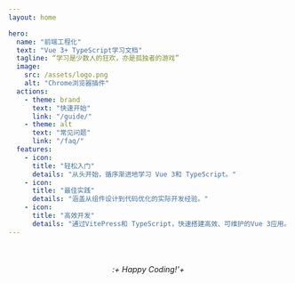 ```yaml
---
layout: home

hero:
  name: "前端工程化"
  text: "Vue 3+ TypeScript学习文档"
  tagline: “学习是少数人的狂欢，亦是孤独者的游戏”
  image:
    src: /assets/logo.png
    alt: "Chrome浏览器插件"
  actions:
    - theme: brand
      text: "快速开始"
      link: "/guide/"
    - theme: alt
      text: "常见问题"
      link: "/faq/"
  features:
    - icon:
      title: "轻松入门"
      details: "从头开始，循序渐进地学习 Vue 3和 TypeScript。"
    - icon:
      title: "最佳实践"
      details: "涵盖从组件设计到代码优化的实际开发经验。"
    - icon:
      title: "高效开发"
      details: "通过VitePress和 TypeScript，快速搭建高效、可维护的Vue 3应用。"
---
```


<div style="text-align: center; margin-top:50px;">
  <em>:+ Happy Coding!'+</em>
</div>
